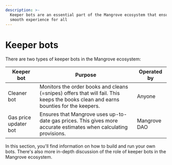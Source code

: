 ```yaml
---
description: >-
  Keeper bots are an essential part of the Mangrove ecosystem that ensure a
  smooth experience for all
---
```


# Keeper bots

There are two types of keeper bots in the Mangrove ecosystem:

| Keeper bot            | Purpose                                                                                                                              | Operated by  |
| --------------------- | ------------------------------------------------------------------------------------------------------------------------------------ | ------------ |
| Cleaner bot           | Monitors the order books and cleans (=snipes) offers that will fail. This keeps the books clean and earns bounties for the keepers.  | Anyone       |
| Gas price updater bot | Ensures that Mangrove uses up-to-date gas prices. This gives more accurate estimates when calculating provisions.                    | Mangrove DAO |

In this section, you'll find information on how to build and run your own bots. There's also more in-depth discussion of the role of keeper bots in the Mangrove ecosystem.
